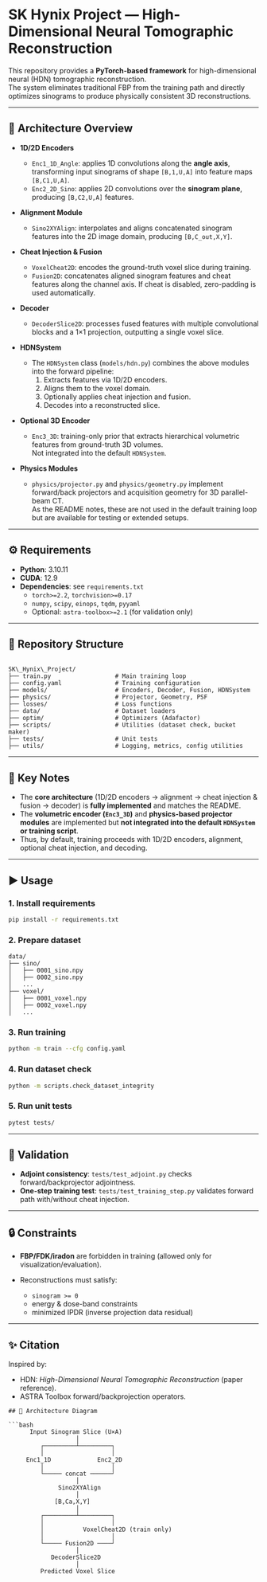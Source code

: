 # SK Hynix Project — High-Dimensional Neural Tomographic Reconstruction

This repository provides a **PyTorch-based framework** for high-dimensional neural (HDN) tomographic reconstruction.  
The system eliminates traditional FBP from the training path and directly optimizes sinograms to produce physically consistent 3D reconstructions.

---

## 🚀 Architecture Overview

- **1D/2D Encoders**
  - `Enc1_1D_Angle`: applies 1D convolutions along the **angle axis**, transforming input sinograms of shape `[B,1,U,A]` into feature maps `[B,C1,U,A]`.
  - `Enc2_2D_Sino`: applies 2D convolutions over the **sinogram plane**, producing `[B,C2,U,A]` features.

- **Alignment Module**
  - `Sino2XYAlign`: interpolates and aligns concatenated sinogram features into the 2D image domain, producing `[B,C_out,X,Y]`.

- **Cheat Injection & Fusion**
  - `VoxelCheat2D`: encodes the ground-truth voxel slice during training.
  - `Fusion2D`: concatenates aligned sinogram features and cheat features along the channel axis. If cheat is disabled, zero-padding is used automatically.

- **Decoder**
  - `DecoderSlice2D`: processes fused features with multiple convolutional blocks and a 1×1 projection, outputting a single voxel slice.

- **HDNSystem**
  - The `HDNSystem` class (`models/hdn.py`) combines the above modules into the forward pipeline:
    1. Extracts features via 1D/2D encoders.
    2. Aligns them to the voxel domain.
    3. Optionally applies cheat injection and fusion.
    4. Decodes into a reconstructed slice.

- **Optional 3D Encoder**
  - `Enc3_3D`: training-only prior that extracts hierarchical volumetric features from ground-truth 3D volumes.  
    Not integrated into the default `HDNSystem`.

- **Physics Modules**
  - `physics/projector.py` and `physics/geometry.py` implement forward/back projectors and acquisition geometry for 3D parallel-beam CT.  
    As the README notes, these are not used in the default training loop but are available for testing or extended setups.

---

## ⚙️ Requirements

- **Python**: 3.10.11  
- **CUDA**: 12.9  
- **Dependencies**: see `requirements.txt`
  - `torch>=2.2`, `torchvision>=0.17`
  - `numpy`, `scipy`, `einops`, `tqdm`, `pyyaml`
  - Optional: `astra-toolbox>=2.1` (for validation only)

---

## 📂 Repository Structure

```

SK\_Hynix\_Project/
├── train.py                  # Main training loop
├── config.yaml               # Training configuration
├── models/                   # Encoders, Decoder, Fusion, HDNSystem
├── physics/                  # Projector, Geometry, PSF
├── losses/                   # Loss functions
├── data/                     # Dataset loaders
├── optim/                    # Optimizers (Adafactor)
├── scripts/                  # Utilities (dataset check, bucket maker)
├── tests/                    # Unit tests
├── utils/                    # Logging, metrics, config utilities

````

---

## 📝 Key Notes

- The **core architecture** (1D/2D encoders → alignment → cheat injection & fusion → decoder) is **fully implemented** and matches the README.  
- The **volumetric encoder (`Enc3_3D`)** and **physics-based projector modules** are implemented but **not integrated into the default `HDNSystem` or training script**.  
- Thus, by default, training proceeds with 1D/2D encoders, alignment, optional cheat injection, and decoding.

---

## ▶️ Usage

### 1. Install requirements
```bash
pip install -r requirements.txt
````

### 2. Prepare dataset

```
data/
├── sino/
│   ├── 0001_sino.npy
│   ├── 0002_sino.npy
│   ...
├── voxel/
│   ├── 0001_voxel.npy
│   ├── 0002_voxel.npy
│   ...
```

### 3. Run training

```bash
python -m train --cfg config.yaml
```

### 4. Run dataset check

```bash
python -m scripts.check_dataset_integrity
```

### 5. Run unit tests

```bash
pytest tests/
```

---

## 🧪 Validation

* **Adjoint consistency**: `tests/test_adjoint.py` checks forward/backprojector adjointness.
* **One-step training test**: `tests/test_training_step.py` validates forward path with/without cheat injection.

---

## 🔒 Constraints

* **FBP/FDK/iradon** are forbidden in training (allowed only for visualization/evaluation).
* Reconstructions must satisfy:

  * `sinogram >= 0`
  * energy & dose-band constraints
  * minimized IPDR (inverse projection data residual)

---

## ✨ Citation

Inspired by:

* HDN: *High-Dimensional Neural Tomographic Reconstruction* (paper reference).
* ASTRA Toolbox forward/backprojection operators.

```
## 🧩 Architecture Diagram

```bash
      Input Sinogram Slice (U×A)
                   │
         ┌─────────┴─────────┐
         │                   │
     Enc1_1D             Enc2_2D
         │                   │
         └───── concat ──────┘
                   │
              Sino2XYAlign
                   │
             [B,Ca,X,Y]
                   │
         ┌─────────┴─────────┐
         │                   │
         │           VoxelCheat2D (train only)
         │                   │
         └───── Fusion2D ────┘
                   │
            DecoderSlice2D
                   │
         Predicted Voxel Slice
```